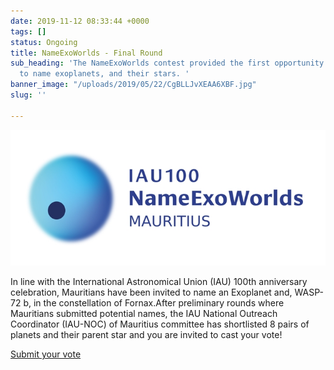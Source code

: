 ```yaml
---
date: 2019-11-12 08:33:44 +0000
tags: []
status: Ongoing
title: NameExoWorlds - Final Round
sub_heading: 'The NameExoWorlds contest provided the first opportunity for the public
  to name exoplanets, and their stars. '
banner_image: "/uploads/2019/05/22/CgBLLJvXEAA6XBF.jpg"
slug: ''

---
```

![](/uploads/2019/06/12/nameexomur.jpg)

In line with the International Astronomical Union (IAU) 100th anniversary celebration, Mauritians have been invited to name an Exoplanet and, WASP-72 b, in the constellation of Fornax.After preliminary rounds where Mauritians submitted potential names, the IAU National Outreach Coordinator (IAU-NOC) of Mauritius committee has shortlisted 8 pairs of planets and their parent star and you are invited to cast your vote!

<a href="https://docs.google.com/forms/d/e/1FAIpQLSd5hojS8Vo4MTEcyEx-ETTry93viMPVS3lImFlDJ15tKfgOiQ/viewform?usp=sf_link" target="_blank" class="pure-button button-success button-xlarge" title="Submit your proposal"> Submit your vote <i class="fa fa-chevron-right"></i>